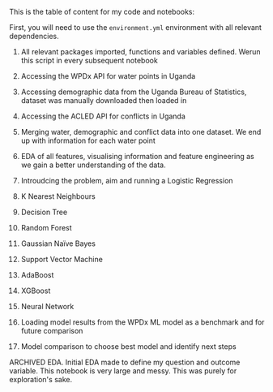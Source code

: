This is the table of content for my code and notebooks:

First, you will need to use the `environment.yml` environment with all relevant dependencies.

1. All relevant packages imported, functions and variables defined. Werun this script in every subsequent notebook

2. Accessing the WPDx API for water points in Uganda

3. Accessing demographic data from the Uganda Bureau of Statistics, dataset was manually downloaded then loaded in

4. Accessing the ACLED API for conflicts in Uganda

5. Merging water, demographic and conflict data into one dataset. We end up with information for each water point

6. EDA of all features, visualising information and feature engineering as we gain a better understanding of the data.

7. Introudcing the problem, aim and running a Logistic Regression

8. K Nearest Neighbours

9. Decision Tree

10. Random Forest

11. Gaussian Naïve Bayes

12. Support Vector Machine

13. AdaBoost

14. XGBoost

15. Neural Network

16. Loading model results from the WPDx ML model as a benchmark and for future comparison

17. Model comparison to choose best model and identify next steps

ARCHIVED EDA. Initial EDA made to define my question and outcome variable. This notebook is very large and messy. This was purely for exploration's sake.